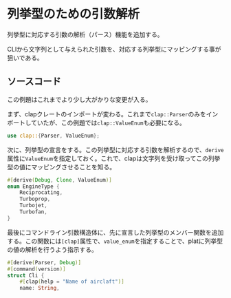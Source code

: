 # 列挙型のための引数解析

列挙型に対応する引数の解析（パース）機能を追加する。

CLIから文字列として与えられた引数を、対応する列挙型にマッピングする事が狙いである。

## ソースコード

この例題はこれまでより少し大がかりな変更が入る。

まず、clapクレートのインポートが変わる。これまで`clap::Parser`のみをインポートしていたが、この例題では`clap::ValueEnum`も必要になる。
```rust:main.rs
use clap::{Parser, ValueEnum};
```
次に、列挙型の宣言をする。この列挙型に対応する引数を解析するので、`derive`属性に`ValueEnum`を指定しておく。これで、clapは文字列を受け取ってこの列挙型の値にマッピングさせることを知る。
```rust:main.rs
#[derive(Debug, Clone, ValueEnum)]
enum EngineType {
    Reciprocating,
    Turboprop,
    Turbojet,
    Turbofan,
}
```
最後にコマンドライン引数構造体に、先に宣言した列挙型のメンバー関数を追加する。この関数には`[clap]`属性で、`value_enum`を指定することで、platに列挙型の値の解析を行うよう指示する。

```rust:main.rs
#[derive(Parser, Debug)]
#[command(version)]
struct Cli {
    #[clap(help = "Name of airclaft")]
    name: String,

    #[clap(short, long, default_value = "", help = "Manufacturer of airclaft")]
    manufacturer: String,

    #[clap(
        short,
        long,
        default_value_t = 1904,
        help = "First flight year of airclaft"
    )]
    first_flight: i32,

    // enum型のコマンドライン引数を解析する。
    #[clap(short, long, value_enum, default_value_t = EngineType::Reciprocating,
        help = "Engine type")]
    engine_type: EngineType,
}
```
上の例では`engin_type`メンバー変数が列挙型`EnginType`である。

clapはこの変数名から類推して`-e`および`--engine-type`オプションを作り出す。引数は列挙型のリテラルと同じ文字列である。


## 実行

引数を`-e`とともに与えると、その引数に対応する列挙型の値がengine_typeメンバー変数に束縛される。省略した場合は`default_value`として指定した`Reciprocating`が束縛される。

```sh
$ cargo run -q -- B747 -m Boeing -f 1964 -e turbofan
Cli { name: "B747", manufacturer: "Boeing", first_flight: 1964, engine_type: Turbofan }
```
なお、`-e`オプションに与えることのできる引数は、`-h`で表示される文字列だけである。この文字列は列挙型のリテラルそのものとは限らないので注意する。

```sh
$ cargo run -q -- -h
Usage: aircraft [OPTIONS] <NAME>

Arguments:
  <NAME>  Name of airclaft

Options:
  -m, --manufacturer <MANUFACTURER>  Manufacturer of airclaft [default: ]
  -f, --first-flight <FIRST_FLIGHT>  First flight year of airclaft [default: 1904]
  -e, --engine-type <ENGINE_TYPE>    Engine type [default: reciprocating] [possible values: reciprocating, turboprop, turbojet, turbofan]
  -h, --help                         Print help
  -V, --version                      Print version
```


